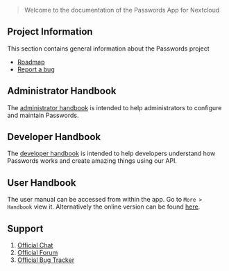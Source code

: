 > Welcome to the documentation of the Passwords App for Nextcloud

## Project Information
This section contains general information about the Passwords project
- [Roadmap](https://git.mdns.eu/nextcloud/passwords/wikis/Project/Roadmap)
- [Report a bug](https://git.mdns.eu/nextcloud/passwords/wikis/Project/Bug-Reporting)

## Administrator Handbook
The [administrator handbook](https://git.mdns.eu/nextcloud/passwords/wikis/Administrators/Index) is intended to help administrators to configure and maintain Passwords.

## Developer Handbook
The [developer handbook](https://git.mdns.eu/nextcloud/passwords/wikis/Developers/Index) is intended to help developers understand how Passwords works and create amazing things using our API.

## User Handbook
The user manual can be accessed from within the app.
Go to `More > Handbook` view it.
Alternatively the online version can be found [here](https://git.mdns.eu/nextcloud/passwords/wikis/Users/Index).

## Support
1. [Official Chat](https://t.me/nc_passwords)
2. [Official Forum](https://help.nextcloud.com/c/apps/passwords)
3. [Official Bug Tracker](https://github.com/marius-wieschollek/passwords/issues)